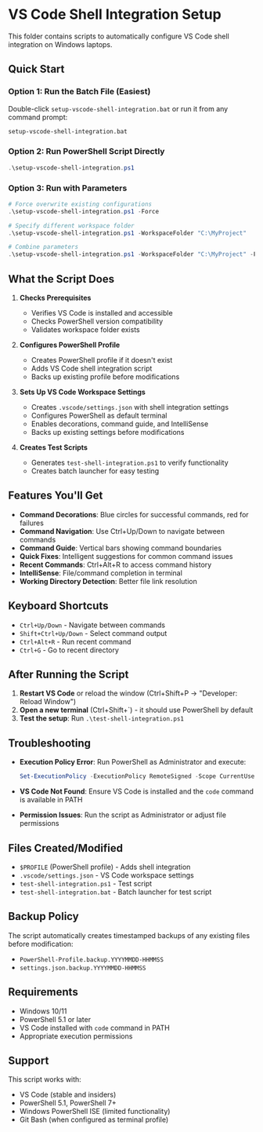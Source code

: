 # VS Code Shell Integration Setup

This folder contains scripts to automatically configure VS Code shell integration on Windows laptops.

## Quick Start

### Option 1: Run the Batch File (Easiest)
Double-click `setup-vscode-shell-integration.bat` or run it from any command prompt:
```cmd
setup-vscode-shell-integration.bat
```

### Option 2: Run PowerShell Script Directly
```powershell
.\setup-vscode-shell-integration.ps1
```

### Option 3: Run with Parameters
```powershell
# Force overwrite existing configurations
.\setup-vscode-shell-integration.ps1 -Force

# Specify different workspace folder
.\setup-vscode-shell-integration.ps1 -WorkspaceFolder "C:\MyProject"

# Combine parameters
.\setup-vscode-shell-integration.ps1 -WorkspaceFolder "C:\MyProject" -Force
```

## What the Script Does

1. **Checks Prerequisites**
   - Verifies VS Code is installed and accessible
   - Checks PowerShell version compatibility
   - Validates workspace folder exists

2. **Configures PowerShell Profile**
   - Creates PowerShell profile if it doesn't exist
   - Adds VS Code shell integration script
   - Backs up existing profile before modifications

3. **Sets Up VS Code Workspace Settings**
   - Creates `.vscode/settings.json` with shell integration settings
   - Configures PowerShell as default terminal
   - Enables decorations, command guide, and IntelliSense
   - Backs up existing settings before modifications

4. **Creates Test Scripts**
   - Generates `test-shell-integration.ps1` to verify functionality
   - Creates batch launcher for easy testing

## Features You'll Get

- **Command Decorations**: Blue circles for successful commands, red for failures
- **Command Navigation**: Use Ctrl+Up/Down to navigate between commands
- **Command Guide**: Vertical bars showing command boundaries
- **Quick Fixes**: Intelligent suggestions for common command issues
- **Recent Commands**: Ctrl+Alt+R to access command history
- **IntelliSense**: File/command completion in terminal
- **Working Directory Detection**: Better file link resolution

## Keyboard Shortcuts

- `Ctrl+Up/Down` - Navigate between commands
- `Shift+Ctrl+Up/Down` - Select command output
- `Ctrl+Alt+R` - Run recent command
- `Ctrl+G` - Go to recent directory

## After Running the Script

1. **Restart VS Code** or reload the window (Ctrl+Shift+P → "Developer: Reload Window")
2. **Open a new terminal** (Ctrl+Shift+`) - it should use PowerShell by default
3. **Test the setup**: Run `.\test-shell-integration.ps1`

## Troubleshooting

- **Execution Policy Error**: Run PowerShell as Administrator and execute:
  ```powershell
  Set-ExecutionPolicy -ExecutionPolicy RemoteSigned -Scope CurrentUser
  ```

- **VS Code Not Found**: Ensure VS Code is installed and the `code` command is available in PATH

- **Permission Issues**: Run the script as Administrator or adjust file permissions

## Files Created/Modified

- `$PROFILE` (PowerShell profile) - Adds shell integration
- `.vscode/settings.json` - VS Code workspace settings
- `test-shell-integration.ps1` - Test script
- `test-shell-integration.bat` - Batch launcher for test script

## Backup Policy

The script automatically creates timestamped backups of any existing files before modification:
- `PowerShell-Profile.backup.YYYYMMDD-HHMMSS`
- `settings.json.backup.YYYYMMDD-HHMMSS`

## Requirements

- Windows 10/11
- PowerShell 5.1 or later
- VS Code installed with `code` command in PATH
- Appropriate execution permissions

## Support

This script works with:
- VS Code (stable and insiders)
- PowerShell 5.1, PowerShell 7+
- Windows PowerShell ISE (limited functionality)
- Git Bash (when configured as terminal profile)
